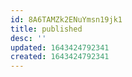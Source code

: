 ```yaml
---
id: 8A6TAMZk2ENuYmsn19jk1
title: published
desc: ''
updated: 1643424792341
created: 1643424792341
---
```


